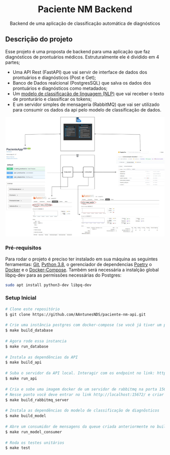 <h1 align="center">Paciente NM Backend</h1>

<p align="center">Backend de uma aplicação de classificação automática de diagnósticos</p>

## Descrição do projeto

Esse projeto é uma proposta de backend para uma aplicação que faz diagnósticos de prontuários médicos. 
Estruturalmente ele é dividido em 4 partes; 
- Uma API Rest (FastAPI) que vai servir de interface de dados dos prontuários e diagnósticos (Post e Get);
- Banco de Dados realcional (PostgresSQL) que salva os dados dos prontuários e diagnósticos como metadados;
- Um [modelo de classificação de linguagem (NLP)](https://huggingface.co/pucpr/clinicalnerpt-disorder/tree/main) que vai receber o texto de pronturário e classificar os tokens;
- E um servidor simples de mensageria (RabbitMQ) que vai ser utilizado para consumir os dados da api pelo modelo de classificação de dados.

![alt text](https://github.com/AAntunesNDS/paciente-nm-api/blob/main/documentation/arquitetura_desafio_neuralmed.jpg)

### Pré-requisitos

Para rodar o projeto é preciso ter instalado em sua máquina as seguintes ferramentas:
[Git](https://git-scm.com), [Python 3.8](https://www.python.org/downloads/release/python-380/), o gerenciador de dependencias [Poetry](https://python-poetry.org/) o [Docker](https://docs.docker.com/engine/install/) e o [Docker-Compose](https://www.digitalocean.com/community/tutorial_collections/how-to-install-docker-compose). 
Também será necessária a instalção global libpq-dev para as permissões necessárias do Postgres:

```bash
sudo apt install python3-dev libpq-dev
```

### Setup Inicial

```bash
# Clone este repositório
$ git clone https://github.com/AAntunesNDS/paciente-nm-api.git

# Crie uma instância postgres com docker-compose (se você já tiver um postgres na porta 5432 pode dar conflito. Se certifique que não tem)
$ make build_database

# Agora rode essa instancia
$ make run_database

# Instala as dependências da API 
$ make build_api

# Suba o servidor da API local. Interagir com os endpoint no link: http://localhost:8000/docs
$ make run_api

# Cria e sobe uma imagem docker de um servidor de rabbitmq na porta 15672.]
# Nesse ponto você deve entrar no link http://localhost:15672/ e criar uma exchange e uma queue chamadas data_exchange, data_queue
$ make build_rabbitmq_server

# Instala as dependências do modelo de classificação de diagnõsticos
$ make build_model

# Abre um consumidor de mensagens da queue criada anteriormente no build_rabbitmq_server
$ make run_model_consumer

# Roda os testes unitários
$ make test

```